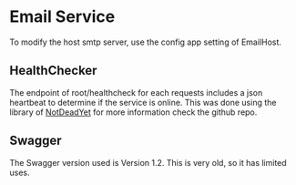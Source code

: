 # Email Service

To modify the host smtp server, use the config app setting of EmailHost.

## HealthChecker

The endpoint of root/healthcheck for each requests includes a json heartbeat to determine if the service is online. This was done using the library of [NotDeadYet](https://github.com/uglybugger/NotDeadYet) for more information check the github repo.


## Swagger

The Swagger version used is Version 1.2. This is very old, so it has limited uses.